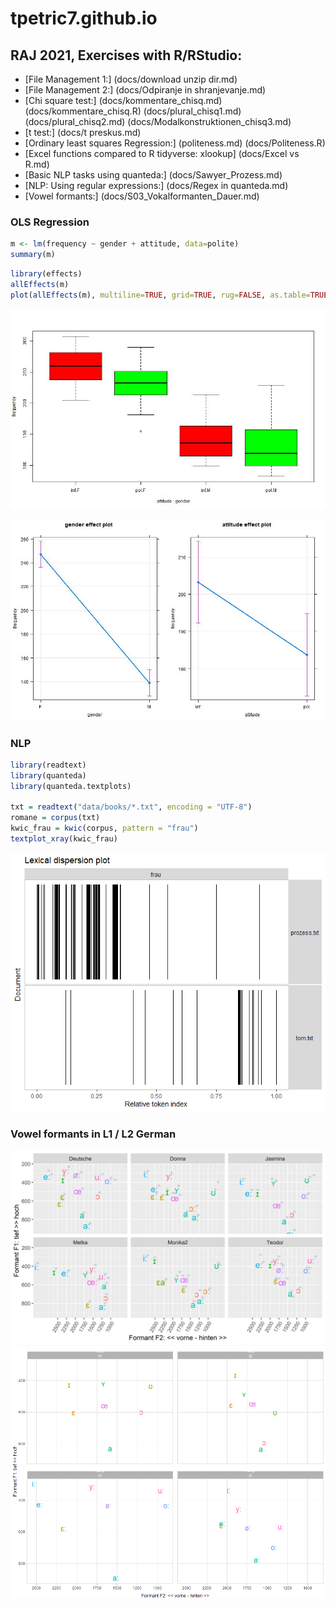 # tpetric7.github.io

## RAJ 2021, Exercises with R/RStudio:

- [File Management 1:] (docs/download unzip dir.md)
- [File Management 2:] (docs/Odpiranje in shranjevanje.md)
- [Chi square test:] (docs/kommentare_chisq.md) (docs/kommentare_chisq.R) (docs/plural_chisq1.md) (docs/plural_chisq2.md) (docs/Modalkonstruktionen_chisq3.md)
- [t test:] (docs/t preskus.md)
- [Ordinary least squares Regression:] (politeness.md) (docs/Politeness.R)
- [Excel functions compared to R tidyverse: xlookup] (docs/Excel vs R.md)
- [Basic NLP tasks using quanteda:] (docs/Sawyer_Prozess.md)
- [NLP: Using regular expressions:] (docs/Regex in quanteda.md)
- [Vowel formants:] (docs/S03_Vokalformanten_Dauer.md)

### OLS Regression

``` r
m <- lm(frequency ~ gender + attitude, data=polite)
summary(m)
```

``` r
library(effects)
allEffects(m)
plot(allEffects(m), multiline=TRUE, grid=TRUE, rug=FALSE, as.table=TRUE)
```

![Plot 1](pictures/politeness_boxplot.jpg)

![Plot 2](pictures/politeness_lineplot.jpg)


### NLP

``` r
library(readtext)
library(quanteda)
library(quanteda.textplots)

txt = readtext("data/books/*.txt", encoding = "UTF-8")
romane = corpus(txt)
kwic_frau = kwic(corpus, pattern = "frau")
textplot_xray(kwic_frau)
```

![Plot 3](pictures/kwic_xray_frau.png)


### Vowel formants in L1 / L2 German

![Plot 4](pictures/messungen_tp_vokalformanten_ipa.jpg)
![Plot 5](pictures/vokalformanten_interaktiv_l1_l2_lang_kurz.png)
